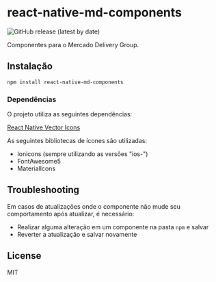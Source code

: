 # react-native-md-components

![GitHub release (latest by date)](https://img.shields.io/github/v/release/NikolasRoger/react-native-md-components?style=social)

Componentes para o Mercado Delivery Group.

## Instalação

```
npm install react-native-md-components
```

### Dependências

O projeto utiliza as seguintes dependências:

[React Native Vector Icons](https://github.com/oblador/react-native-vector-icons)

As seguintes bibliotecas de ícones são utilizadas:

* Ionicons (sempre utilizando as versões "ios-")
* FontAwesome5
* MaterialIcons

## Troubleshooting

Em casos de atualizações onde o componente não mude seu comportamento após atualizar, é necessário: 

* Realizar alguma alteração em um componente na pasta ```npm``` e salvar
* Reverter a atualização e salvar novamente

## License

MIT
